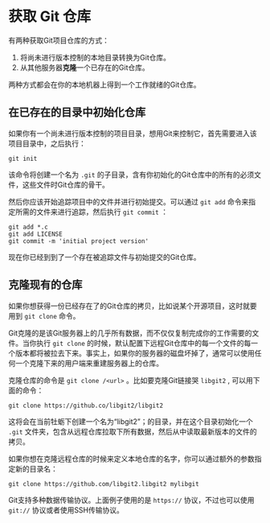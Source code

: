 # 获取 Git 仓库

有两种获取Git项目仓库的方式：

1. 将尚未进行版本控制的本地目录转换为Git仓库。
2. 从其他服务器**克隆**一个已存在的Git仓库。

两种方式都会在你的本地机器上得到一个工作就绪的Git仓库。

## 在已存在的目录中初始化仓库

如果你有一个尚未进行版本控制的项目目录，想用Git来控制它，首先需要进入该项目目录中，之后执行：

```
git init
```

该命令将创建一个名为 ```.git``` 的子目录，含有你初始化的Git仓库中的所有的必须文件，这些文件时Git仓库的骨干。

然后你应该开始追踪项目中的文件并进行初始提交。可以通过 ```git add``` 命令来指定所需的文件来进行追踪，然后执行 ```git commit``` ：

```
git add *.c
git add LICENSE
git commit -m 'initial project version'
```

现在你已经到到了一个存在被追踪文件与初始提交的Git仓库。

## 克隆现有的仓库

如果你想获得一份已经存在了的Git仓库的拷贝，比如说某个开源项目，这时就要用到 ```git clone``` 命令。

Git克隆的是该Git服务器上的几乎所有数据，而不仅仅复制完成你的工作需要的文件。当你执行 ```git clone``` 的时候，默认配置下远程Git仓库中的每一个文件的每一个版本都将被拉去下来。事实上，如果你的服务器的磁盘坏掉了，通常可以使用任何一个克隆下来的用户端来重建服务器上的仓库。

克隆仓库的命令是 ```git clone /<url>``` 。比如要克隆Git链接哭 ```libgit2``` , 可以用下面的命令：

```
git clone https://github.co/libgit2/libgit2
```

这将会在当前牡蛎下创建一个名为“libgit2”；的目录，并在这个目录初始化一个 ```.git``` 文件夹，包含从远程仓库拉取下所有数据，然后从中读取最新版本的文件的拷贝。

如果你想在克隆远程仓库的时候来定义本地仓库的名字，你可以通过额外的参数指定新的目录名：

```
git clone https://github.com/libgit2.libgit2 mylibgit
```

Git支持多种数据传输协议。上面例子使用的是 ```https://``` 协议，不过也可以使用 ```git://``` 协议或者使用SSH传输协议。
